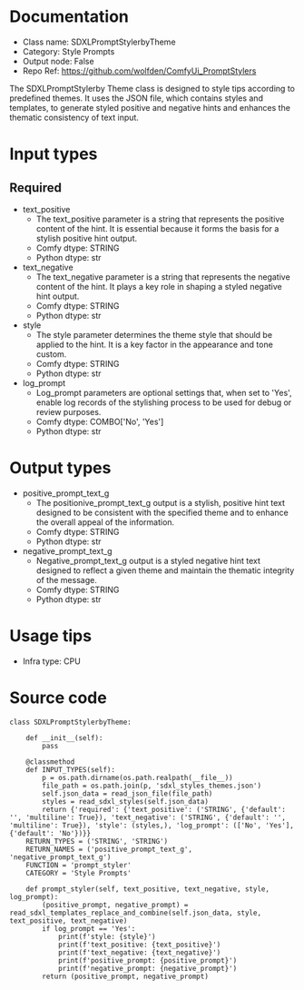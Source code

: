 # Documentation
- Class name: SDXLPromptStylerbyTheme
- Category: Style Prompts
- Output node: False
- Repo Ref: https://github.com/wolfden/ComfyUi_PromptStylers

The SDXLPromptStylerby Theme class is designed to style tips according to predefined themes. It uses the JSON file, which contains styles and templates, to generate styled positive and negative hints and enhances the thematic consistency of text input.

# Input types
## Required
- text_positive
    - The text_positive parameter is a string that represents the positive content of the hint. It is essential because it forms the basis for a stylish positive hint output.
    - Comfy dtype: STRING
    - Python dtype: str
- text_negative
    - The text_negative parameter is a string that represents the negative content of the hint. It plays a key role in shaping a styled negative hint output.
    - Comfy dtype: STRING
    - Python dtype: str
- style
    - The style parameter determines the theme style that should be applied to the hint. It is a key factor in the appearance and tone custom.
    - Comfy dtype: STRING
    - Python dtype: str
- log_prompt
    - Log_prompt parameters are optional settings that, when set to 'Yes', enable log records of the stylishing process to be used for debug or review purposes.
    - Comfy dtype: COMBO['No', 'Yes']
    - Python dtype: str

# Output types
- positive_prompt_text_g
    - The positionive_prompt_text_g output is a stylish, positive hint text designed to be consistent with the specified theme and to enhance the overall appeal of the information.
    - Comfy dtype: STRING
    - Python dtype: str
- negative_prompt_text_g
    - Negative_prompt_text_g output is a styled negative hint text designed to reflect a given theme and maintain the thematic integrity of the message.
    - Comfy dtype: STRING
    - Python dtype: str

# Usage tips
- Infra type: CPU

# Source code
```
class SDXLPromptStylerbyTheme:

    def __init__(self):
        pass

    @classmethod
    def INPUT_TYPES(self):
        p = os.path.dirname(os.path.realpath(__file__))
        file_path = os.path.join(p, 'sdxl_styles_themes.json')
        self.json_data = read_json_file(file_path)
        styles = read_sdxl_styles(self.json_data)
        return {'required': {'text_positive': ('STRING', {'default': '', 'multiline': True}), 'text_negative': ('STRING', {'default': '', 'multiline': True}), 'style': (styles,), 'log_prompt': (['No', 'Yes'], {'default': 'No'})}}
    RETURN_TYPES = ('STRING', 'STRING')
    RETURN_NAMES = ('positive_prompt_text_g', 'negative_prompt_text_g')
    FUNCTION = 'prompt_styler'
    CATEGORY = 'Style Prompts'

    def prompt_styler(self, text_positive, text_negative, style, log_prompt):
        (positive_prompt, negative_prompt) = read_sdxl_templates_replace_and_combine(self.json_data, style, text_positive, text_negative)
        if log_prompt == 'Yes':
            print(f'style: {style}')
            print(f'text_positive: {text_positive}')
            print(f'text_negative: {text_negative}')
            print(f'positive_prompt: {positive_prompt}')
            print(f'negative_prompt: {negative_prompt}')
        return (positive_prompt, negative_prompt)
```